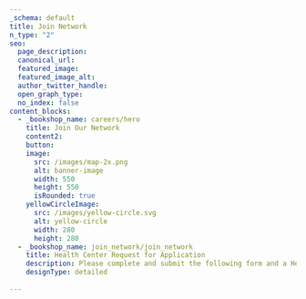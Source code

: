 ```yaml
---
_schema: default
title: Join Network
n_type: "2"
seo:
  page_description:
  canonical_url:
  featured_image:
  featured_image_alt:
  author_twitter_handle:
  open_graph_type:
  no_index: false
content_blocks:
  - _bookshop_name: careers/hero
    title: Join Our Network
    content2:
    button:
    image:
      src: /images/map-2x.png
      alt: banner-image
      width: 550
      height: 550
      isRounded: true
    yellowCircleImage:
      src: /images/yellow-circle.svg
      alt: yellow-circle
      width: 280
      height: 280
  - _bookshop_name: join_network/join_network
    title: Health Center Request for Application
    description: Please complete and submit the following form and a Health Care LA representative will contact you with additional information and next steps for contracting with our network.
    designType: detailed
    
---
```

